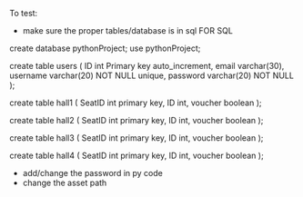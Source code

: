 To test: 
- make sure the proper tables/database is in sql
FOR SQL 

create database pythonProject;
use pythonProject;

create table users 
(
	ID int Primary key auto_increment,
	email varchar(30),
	username varchar(20) NOT NULL unique,
	password varchar(20) NOT NULL
);

create table hall1
(
	SeatID int primary key,
    	ID int,
    	voucher boolean
);

create table hall2
(
	SeatID int primary key,
    	ID int,
    	voucher boolean
);

create table hall3
(
	SeatID int primary key,
    	ID int,
    	voucher boolean
);

create table hall4
(
	SeatID int primary key,
    	ID int,
    	voucher boolean
);

- add/change the password in py code
- change the asset path 
